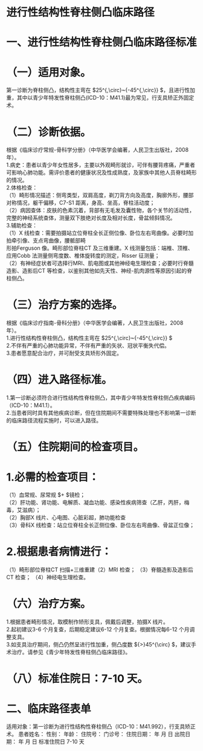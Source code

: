 # 进行性结构性脊柱侧凸临床路径  
# 一、进行性结构性脊柱侧凸临床路径标准  
# （一）适用对象。  
第一诊断为脊柱侧凸，结构性主弯在 $25^{\,\circ}~{-45^{\,\circ}} $，且进行性加重，其中以青少年特发性脊柱侧凸(ICD-10：M41.1)最为常见，行支具矫正外固定术。  
# （二）诊断依据。  
根据《临床诊疗常规-骨科学分册》（中华医学会编著，人民卫生出版社，2008 年）。  
1.病史：患者以青少年女性居多，主要以外观畸形就诊，可伴有腰背疼痛，严重者可影响心肺功能。需评价患者的健康状况及性成熟度，及家族中其他人员脊柱畸形的情况。  
2.体格检查：  
（1）畸形情况描述：侧弯类型，双肩高度，剃刀背方向及高度，胸廓外形，腰部对称情况，躯干偏移，C7-S1 距离，身高、坐高，脊柱活动度；  
（2）病因查体：皮肤的色素沉着，背部有无毛发及囊性物，各个关节的活动性，完整的神经系统查体，测量双下肢绝对长度及相对长度，骨盆倾斜情况。  
3.辅助检查：  
（1）X 线检查：需要拍摄站立位脊柱全长正侧位像、卧位左右弯曲像。必要时加拍牵引像、支点弯曲像，腰骶部畸  
形拍Ferguson 像。畸形部位脊柱CT 及三维重建。X 线测量包括：端椎、顶椎、应用Cobb 法测量侧弯度数、椎体旋转度的测定，Risser 征测量；  
（2）有神经症状者可选择行MRI、肌电图或其他神经电生理检查；必要时行脊髓造影、造影后CT 等检查，以鉴别其他如先天性、神经-肌肉源性等原因引起的脊柱侧凸。  
# （三）治疗方案的选择。  
根据《临床诊疗指南-骨科分册》（中华医学会编著，人民卫生出版社，2008 年）。  
1.进行性结构性脊柱侧凸，结构性主弯在 $25^{\,\circ}~{-45^{\,\circ}} $  
2.不伴有严重的心肺功能异常，不伴有严重的矢状、冠状平衡失代偿。  
3.患者愿意配合治疗，并可耐受支具矫形外固定。  
# （四）进入路径标准。  
1.第一诊断必须符合进行性结构性脊柱侧凸，其中青少年特发性脊柱侧凸疾病编码（ICD-10：M41.1）。  
2.当患者同时具有其他疾病诊断，但在住院期间不需要特殊处理也不影响第一诊断的临床路径流程实施时，可以进入路径。  
# （五）住院期间的检查项目。  
# 1.必需的检查项目：  
（1）血常规、尿常规 $+ $镜检；  
（2）肝功能、肾功能、电解质、凝血功能、感染性疾病筛查（乙肝，丙肝，梅毒，艾滋病）；  
（2）胸部X 线片、心电图、心脏彩超，肺功能检查  
（3）骨科X 线检查：站立位脊柱全长正侧位像、卧位左右弯曲像、骨盆正位像；  
# 2.根据患者病情进行：  
（1）畸形部位脊柱CT 扫描+三维重建（2）MRI 检查； （3）脊髓造影及造影后CT 检查； （4）神经电生理检查。  
# （六）治疗方案。  
1.根据患者畸形情况，取模制作矫形支具，佩戴后调整，拍摄X 线片。  
2.起初建议3-6 个月复查，后期稳定建议6-12 个月复查。根据情况每6-12 个月调整支具。  
3.如支具治疗期间，侧凸仍然呈进行性加重，侧凸度数 ${>}45^{\circ} $，建议手术治疗。请参见《青少年特发性脊柱侧凸临床路径》。  
# （八）标准住院日：7-10 天。  
# 二、临床路径表单  
适用对象：第一诊断为进行性结构性脊柱侧凸（ICD-10：M41.992），行支具矫正术。 患者姓名：           性别：    年龄：    住院号：      门诊号：        住院日期：   年  月  日   出院日期：   年  月  日    标准住院日 7-10 天  
